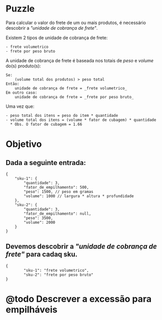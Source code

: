 # Puzzle

Para calcular o valor do frete de um ou mais produtos, é necessário descobrir a *"unidade de cobrança de frete"*.

Existem 2 tipos de unidade de cobrança de frete:

	- frete volumetrico
	- frete por peso bruto

A unidade de cobrança de frete é baseada nos totais de _peso_ e _volume_ do(s) produto(s):

	Se:
		(volume total dos produtos) > peso total
	Então:
		unidade de cobrança de frete = _frete volumetrico_
	Em outro caso:
		unidade de cobrança de frete = _frete por peso bruto_

Uma vez que:

	- peso total dos itens = peso do item * quantidade
	- volume total dos itens = (volume * fator de cubagem) * quantidade
	  * Obs. O fator de cubagem = 1.66

# Objetivo

## Dada a seguinte entrada:
	{
	    "sku-1": {
	        "quantidade": 3,
	        "fator_de_empilhamento": 500,
	        "peso": 1500, // peso em gramas
	        "volume": 1000 // largura * altura * profundidade
	    },
	    "sku-2": {
	        "quantidade": 3,
	        "fator_de_empilhamento": null,
	        "peso": 3500,
	        "volume": 2000
	    }
	}

## Devemos descobrir a _"unidade de cobrança de frete"_ para cadaq sku.
	{
    		"sku-1": "frete volumetrico",
    		"sku-2": "frete por peso bruto"
	}


# @todo Descrever a excessão para empilháveis
